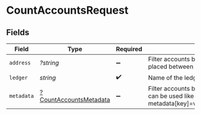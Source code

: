 # CountAccountsRequest


## Fields

| Field                                                                                                                               | Type                                                                                                                                | Required                                                                                                                            | Description                                                                                                                         | Example                                                                                                                             |
| ----------------------------------------------------------------------------------------------------------------------------------- | ----------------------------------------------------------------------------------------------------------------------------------- | ----------------------------------------------------------------------------------------------------------------------------------- | ----------------------------------------------------------------------------------------------------------------------------------- | ----------------------------------------------------------------------------------------------------------------------------------- |
| `address`                                                                                                                           | *?string*                                                                                                                           | :heavy_minus_sign:                                                                                                                  | Filter accounts by address pattern (regular expression placed between ^ and $).                                                     | users:.+                                                                                                                            |
| `ledger`                                                                                                                            | *string*                                                                                                                            | :heavy_check_mark:                                                                                                                  | Name of the ledger.                                                                                                                 | ledger001                                                                                                                           |
| `metadata`                                                                                                                          | [?CountAccountsMetadata](../../models/operations/CountAccountsMetadata.md)                                                          | :heavy_minus_sign:                                                                                                                  | Filter accounts by metadata key value pairs. The filter can be used like this -> metadata[key]=value1&metadata[a.nested.key]=value2 |                                                                                                                                     |